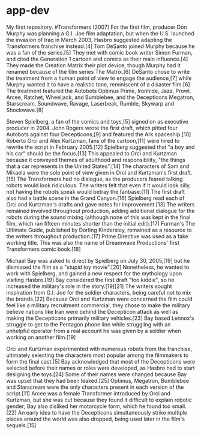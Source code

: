 # app-dev
My first repository.
#Transformers (2007)
For the first film, producer Don Murphy was planning a G.I. Joe film adaptation, but when the U.S. launched the invasion of Iraq in March 2003, Hasbro suggested adapting the Transformers franchise instead.[4] Tom DeSanto joined Murphy because he was a fan of the series.[5] They met with comic book writer Simon Furman, and cited the Generation 1 cartoon and comics as their main influence.[4] They made the Creation Matrix their plot device, though Murphy had it renamed because of the film series The Matrix.[6] DeSanto chose to write the treatment from a human point of view to engage the audience,[7] while Murphy wanted it to have a realistic tone, reminiscent of a disaster film.[6] The treatment featured the Autobots Optimus Prime, Ironhide, Jazz, Prowl, Arcee, Ratchet, Wheeljack, and Bumblebee, and the Decepticons Megatron, Starscream, Soundwave, Ravage, Laserbeak, Rumble, Skywarp and Shockwave.[8]

Steven Spielberg, a fan of the comics and toys,[5] signed on as executive producer in 2004. John Rogers wrote the first draft, which pitted four Autobots against four Decepticons,[9] and featured the Ark spaceship.[10] Roberto Orci and Alex Kurtzman, fans of the cartoon,[11] were hired to rewrite the script in February 2005.[12] Spielberg suggested that "a boy and his car" should be the focus.[13] This appealed to Orci and Kurtzman because it conveyed themes of adulthood and responsibility, "the things that a car represents in the United States".[14] The characters of Sam and Mikaela were the sole point of view given in Orci and Kurtzman's first draft.[15] The Transformers had no dialogue, as the producers feared talking robots would look ridiculous. The writers felt that even if it would look silly, not having the robots speak would betray the fanbase.[11] The first draft also had a battle scene in the Grand Canyon.[16] Spielberg read each of Orci and Kurtzman's drafts and gave notes for improvement.[13] The writers remained involved throughout production, adding additional dialogue for the robots during the sound mixing (although none of this was kept in the final film, which ran fifteen minutes shorter than the initial edit).[17] Furman's The Ultimate Guide, published by Dorling Kindersley, remained as a resource to the writers throughout production.[17] Prime Directive was used as a fake working title. This was also the name of Dreamwave Productions' first Transformers comic book.[18]

Michael Bay was asked to direct by Spielberg on July 30, 2005,[19] but he dismissed the film as a "stupid toy movie".[20] Nonetheless, he wanted to work with Spielberg, and gained a new respect for the mythology upon visiting Hasbro.[19] Bay considered the first draft "too kiddie", so he increased the military's role in the story.[19][21] The writers sought inspiration from G.I. Joe for the soldier characters, being careful not to mix the brands.[22] Because Orci and Kurtzman were concerned the film could feel like a military recruitment commercial, they chose to make the military believe nations like Iran were behind the Decepticon attack as well as making the Decepticons primarily military vehicles.[23] Bay based Lennox's struggle to get to the Pentagon phone line while struggling with an unhelpful operator from a real account he was given by a soldier when working on another film.[19]

Orci and Kurtzman experimented with numerous robots from the franchise, ultimately selecting the characters most popular among the filmmakers to form the final cast.[5] Bay acknowledged that most of the Decepticons were selected before their names or roles were developed, as Hasbro had to start designing the toys.[24] Some of their names were changed because Bay was upset that they had been leaked.[25] Optimus, Megatron, Bumblebee and Starscream were the only characters present in each version of the script.[11] Arcee was a female Transformer introduced by Orci and Kurtzman, but she was cut because they found it difficult to explain robotic gender; Bay also disliked her motorcycle form, which he found too small.[22] An early idea to have the Decepticons simultaneously strike multiple places around the world was also dropped, being used later in the film's sequels.[15]
